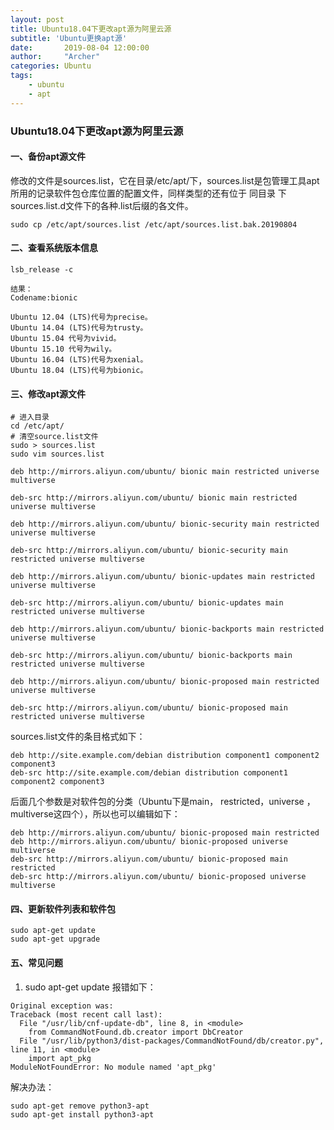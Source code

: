 ```yaml
---
layout: post
title: Ubuntu18.04下更改apt源为阿里云源
subtitle: 'Ubuntu更换apt源'
date:       2019-08-04 12:00:00
author:     "Archer"
categories: Ubuntu
tags:
    - ubuntu
    - apt
---
```


### Ubuntu18.04下更改apt源为阿里云源

#### 一、备份apt源文件

修改的文件是sources.list，它在目录/etc/apt/下，sources.list是包管理工具apt所用的记录软件包仓库位置的配置文件，同样类型的还有位于 同目录
下sources.list.d文件下的各种.list后缀的各文件。

```text
sudo cp /etc/apt/sources.list /etc/apt/sources.list.bak.20190804
```

#### 二、查看系统版本信息

```text
lsb_release -c
```

```text
结果：
Codename:bionic
```

```text
Ubuntu 12.04 (LTS)代号为precise。
Ubuntu 14.04 (LTS)代号为trusty。
Ubuntu 15.04 代号为vivid。
Ubuntu 15.10 代号为wily。
Ubuntu 16.04 (LTS)代号为xenial。
Ubuntu 18.04 (LTS)代号为bionic。
```

#### 三、修改apt源文件

```text
# 进入目录
cd /etc/apt/
# 清空source.list文件
sudo > sources.list
sudo vim sources.list
```

```text
deb http://mirrors.aliyun.com/ubuntu/ bionic main restricted universe multiverse

deb-src http://mirrors.aliyun.com/ubuntu/ bionic main restricted universe multiverse

deb http://mirrors.aliyun.com/ubuntu/ bionic-security main restricted universe multiverse

deb-src http://mirrors.aliyun.com/ubuntu/ bionic-security main restricted universe multiverse

deb http://mirrors.aliyun.com/ubuntu/ bionic-updates main restricted universe multiverse

deb-src http://mirrors.aliyun.com/ubuntu/ bionic-updates main restricted universe multiverse

deb http://mirrors.aliyun.com/ubuntu/ bionic-backports main restricted universe multiverse

deb-src http://mirrors.aliyun.com/ubuntu/ bionic-backports main restricted universe multiverse

deb http://mirrors.aliyun.com/ubuntu/ bionic-proposed main restricted universe multiverse

deb-src http://mirrors.aliyun.com/ubuntu/ bionic-proposed main restricted universe multiverse
```

sources.list文件的条目格式如下：

```text
deb http://site.example.com/debian distribution component1 component2 component3
deb-src http://site.example.com/debian distribution component1 component2 component3
```

后面几个参数是对软件包的分类（Ubuntu下是main， restricted，universe ，multiverse这四个），所以也可以编辑如下：

```text
deb http://mirrors.aliyun.com/ubuntu/ bionic-proposed main restricted
deb http://mirrors.aliyun.com/ubuntu/ bionic-proposed universe multiverse
deb-src http://mirrors.aliyun.com/ubuntu/ bionic-proposed main restricted
deb-src http://mirrors.aliyun.com/ubuntu/ bionic-proposed universe multiverse
```

#### 四、更新软件列表和软件包

```text
sudo apt-get update
sudo apt-get upgrade
```

#### 五、常见问题

1. sudo apt-get update 报错如下：

```text
Original exception was:
Traceback (most recent call last):
  File "/usr/lib/cnf-update-db", line 8, in <module>
    from CommandNotFound.db.creator import DbCreator
  File "/usr/lib/python3/dist-packages/CommandNotFound/db/creator.py", line 11, in <module>
    import apt_pkg
ModuleNotFoundError: No module named 'apt_pkg'
```

解决办法：

```text
sudo apt-get remove python3-apt
sudo apt-get install python3-apt
```
